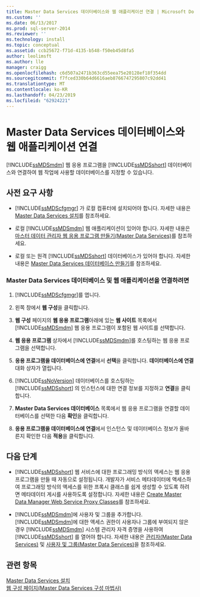 ```yaml
---
title: Master Data Services 데이터베이스와 웹 애플리케이션 연결 | Microsoft Docs
ms.custom: ''
ms.date: 06/13/2017
ms.prod: sql-server-2014
ms.reviewer: ''
ms.technology: install
ms.topic: conceptual
ms.assetid: ccb25672-f71d-4135-b548-f50eb45d8fa5
author: leolimsft
ms.author: lle
manager: craigg
ms.openlocfilehash: c6d507a2471b363cd55eea75e20128ef18f354dd
ms.sourcegitcommit: f7fced330b64d6616aeb8766747295807c92dd41
ms.translationtype: MT
ms.contentlocale: ko-KR
ms.lasthandoff: 04/23/2019
ms.locfileid: "62924221"
---
```

# <a name="associate-a-master-data-services-database-and-web-application"></a>Master Data Services 데이터베이스와 웹 애플리케이션 연결
  [!INCLUDE[ssMDSmdm](../../includes/ssmdsmdm-md.md)] 웹 응용 프로그램을 [!INCLUDE[ssMDSshort](../../includes/ssmdsshort-md.md)] 데이터베이스와 연결하여 웹 작업에 사용할 데이터베이스를 지정할 수 있습니다.  
  
## <a name="prerequisites"></a>사전 요구 사항  
  
-   [!INCLUDE[ssMDScfgmgr](../../includes/ssmdscfgmgr-md.md)] 가 로컬 컴퓨터에 설치되어야 합니다. 자세한 내용은 [Master Data Services 설치](install-master-data-services.md)를 참조하세요.  
  
-   로컬 [!INCLUDE[ssMDSmdm](../../includes/ssmdsmdm-md.md)] 웹 애플리케이션이 있어야 합니다. 자세한 내용은 [마스터 데이터 관리자 웹 응용 프로그램 만들기&#40;Master Data Services&#41;](create-a-master-data-manager-web-application-master-data-services.md)를 참조하세요.  
  
-   로컬 또는 원격 [!INCLUDE[ssMDSshort](../../includes/ssmdsshort-md.md)] 데이터베이스가 있어야 합니다. 자세한 내용은 [Master Data Services 데이터베이스 만들기](create-a-master-data-services-database.md)를 참조하세요.  
  
### <a name="to-associate-a-master-data-services-database-and-web-application"></a>Master Data Services 데이터베이스 및 웹 애플리케이션을 연결하려면  
  
1.  [!INCLUDE[ssMDScfgmgr](../../includes/ssmdscfgmgr-md.md)]를 엽니다.  
  
2.  왼쪽 창에서 **웹 구성**을 클릭합니다.  
  
3.  **웹 구성** 페이지의 **웹 응용 프로그램**아래에 있는 **웹 사이트** 목록에서 [!INCLUDE[ssMDSmdm](../../includes/ssmdsmdm-md.md)] 웹 응용 프로그램이 포함된 웹 사이트를 선택합니다.  
  
4.  **웹 응용 프로그램** 상자에서 [!INCLUDE[ssMDSmdm](../../includes/ssmdsmdm-md.md)]를 호스팅하는 웹 응용 프로그램을 선택합니다.  
  
5.  **응용 프로그램을 데이터베이스에 연결**에서 **선택**을 클릭합니다. **데이터베이스에 연결** 대화 상자가 열립니다.  
  
6.  [!INCLUDE[ssNoVersion](../../includes/ssnoversion-md.md)] 데이터베이스를 호스팅하는 [!INCLUDE[ssMDSshort](../../includes/ssmdsshort-md.md)] 의 인스턴스에 대한 연결 정보를 지정하고 **연결**을 클릭합니다.  
  
7.  **Master Data Services 데이터베이스** 목록에서 웹 응용 프로그램을 연결할 데이터베이스를 선택한 다음 **확인**을 클릭합니다.  
  
8.  **응용 프로그램을 데이터베이스에 연결**에서 인스턴스 및 데이터베이스 정보가 올바른지 확인한 다음 **적용**을 클릭합니다.  
  
## <a name="next-steps"></a>다음 단계  
  
-   [!INCLUDE[ssMDSshort](../../includes/ssmdsshort-md.md)] 웹 서비스에 대한 프로그래밍 방식의 액세스는 웹 응용 프로그램을 만들 때 자동으로 설정됩니다. 개발자가 서비스 메타데이터에 액세스하여 프로그래밍 방식의 액세스를 위한 프록시 클래스를 쉽게 생성할 수 있도록 하려면 메타데이터 게시를 사용하도록 설정합니다. 자세한 내용은 [Create Master Data Manager Web Service Proxy Classes](../develop/create-master-data-manager-web-service-proxy-classes.md)를 참조하세요.  
  
-   [!INCLUDE[ssMDSmdm](../../includes/ssmdsmdm-md.md)]에 사용자 및 그룹을 추가합니다. [!INCLUDE[ssMDSmdm](../../includes/ssmdsmdm-md.md)]에 대한 액세스 권한이 사용자나 그룹에 부여되지 않은 경우 [!INCLUDE[ssMDSmdm](../../includes/ssmdsmdm-md.md)] 시스템 관리자 자격 증명을 사용하여 [!INCLUDE[ssMDSshort](../../includes/ssmdsshort-md.md)] 를 열어야 합니다. 자세한 내용은 [관리자&#40;Master Data Services&#41;](../administrators-master-data-services.md) 및 [사용자 및 그룹&#40;Master Data Services&#41;](../users-and-groups-master-data-services.md)을 참조하세요.  
  
## <a name="see-also"></a>관련 항목  
 [Master Data Services 설치](install-master-data-services.md)   
 [웹 구성 페이지&#40;Master Data Services 구성 마법사&#41;](../web-configuration-page-master-data-services-configuration-manager.md)  
  
  
